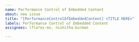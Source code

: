```yaml
---
name: Performance Control of Embedded Content
about: new issue
title: "[PerformanceControlOfEmbeddedContent] <TITLE HERE>"
labels: Performance Control of Embedded Content
assignees: lflores-ms, nishitha-burman

---
```



